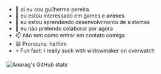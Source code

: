 - 👋 oi eu sou guilherme pereira
- 👀 eu estou interessado em games e animes
- 🌱 eu estou aprendendo desenvolvimento de sistemas
- 💞️ eu não pretendo colaborar por agora
- 📫 não tem como entrar em contato comigo
- 😄 Pronouns: he/him
- ⚡ Fun fact: i really suck with widowmaker on overwatch

![Anurag's GitHub stats](https://github-readme-stats.vercel.app/api?username=miranha2077&show_icons=true&theme=cobalt)
